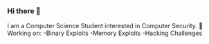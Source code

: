 ### Hi there 👋
I am a Computer Science Student interested in Computer Security.
🔭Working on:
    -Binary Exploits
    -Memory Exploits
    -Hacking Challenges

<!--
**PAPADOXIE/PAPADOXIE** is a ✨ _special_ ✨ repository because its `README.md` (this file) appears on your GitHub profile.

Here are some ideas to get you started:

- 🔭 I’m currently working on ...
- 🌱 I’m currently learning ...
- 👯 I’m looking to collaborate on ...
- 🤔 I’m looking for help with ...
- 💬 Ask me about ...
- 📫 How to reach me: ...
- 😄 Pronouns: ...
- ⚡ Fun fact: ...
-->
